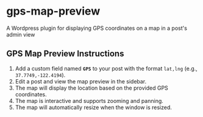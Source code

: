 # gps-map-preview
A Wordpress plugin for displaying GPS coordinates on a map in a post's admin view
## GPS Map Preview Instructions

1. Add a custom field named **`GPS`** to your post with the format `lat,lng` (e.g., `37.7749,-122.4194`).
2. Edit a post and view the map preview in the sidebar.
3. The map will display the location based on the provided GPS coordinates.
4. The map is interactive and supports zooming and panning.
5. The map will automatically resize when the window is resized.
